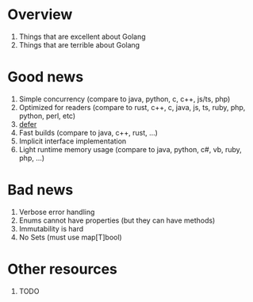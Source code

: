 # Overview
1. Things that are excellent about Golang
1. Things that are terrible about Golang


# Good news
1. Simple concurrency (compare to java, python, c, c++, js/ts, php)
1. Optimized for readers (compare to rust, c++, c, java, js, ts, ruby, php, python, perl, etc)
1. [defer](https://go.dev/tour/flowcontrol/12)
1. Fast builds (compare to java, c++, rust, ...)
1. Implicit interface implementation
1. Light runtime memory usage (compare to java, python, c#, vb, ruby, php, ...)


# Bad news
1. Verbose error handling
1. Enums cannot have properties (but they can have methods)
1. Immutability is hard
1. No Sets (must use map[T]bool)


# Other resources
1. TODO